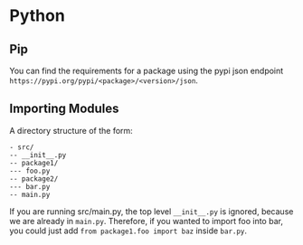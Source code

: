 # Python

## Pip

You can find the requirements for a package using the pypi json endpoint `https://pypi.org/pypi/<package>/<version>/json`.

## Importing Modules

A directory structure of the form:
```
- src/
-- __init__.py
-- package1/
--- foo.py
-- package2/
--- bar.py
-- main.py
```

If you are running src/main.py, the top level `__init__.py` is ignored, because we are already in `main.py`. Therefore, if you wanted to import foo into bar, you could just add `from package1.foo import baz` inside `bar.py`.
